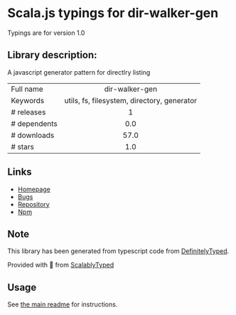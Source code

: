 
# Scala.js typings for dir-walker-gen

Typings are for version 1.0

## Library description:
A javascript generator pattern for directlry listing

|                    |                 |
| ------------------ | :-------------: |
| Full name          | dir-walker-gen |
| Keywords           | utils, fs, filesystem, directory, generator |
| # releases         | 1 |
| # dependents       | 0.0 |
| # downloads        | 57.0 |
| # stars            | 1.0 |

## Links
- [Homepage](https://github.com/vsoneji/dir-walker-gen#readme)
- [Bugs](https://github.com/vsoneji/dir-walker-gen/issues)
- [Repository](https://github.com/vsoneji/dir-walker-gen)
- [Npm](https://www.npmjs.com/package/dir-walker-gen)
    


## Note
This library has been generated from typescript code from [DefinitelyTyped](https://definitelytyped.org).

Provided with :purple_heart: from [ScalablyTyped](https://github.com/oyvindberg/ScalablyTyped)

## Usage
See [the main readme](../../readme.md) for instructions.


